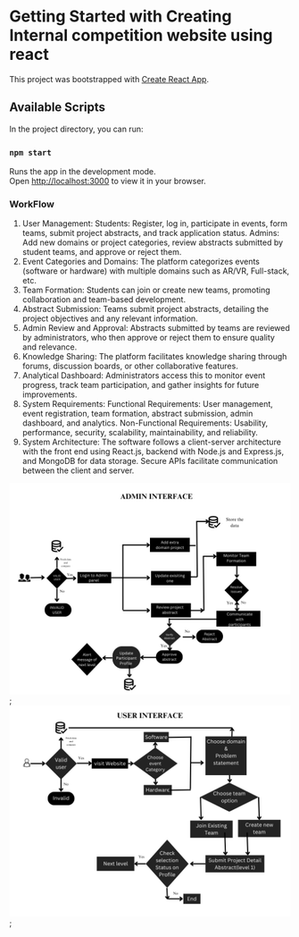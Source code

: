 # Getting Started with Creating Internal competition website using react

This project was bootstrapped with [Create React App](https://github.com/facebook/create-react-app).

## Available Scripts

In the project directory, you can run:

### `npm start`

Runs the app in the development mode.\
Open [http://localhost:3000](http://localhost:3000) to view it in your browser.

### WorkFlow

1. User Management:
Students: Register, log in, participate in events, form teams, submit project abstracts, and track application status.
Admins: Add new domains or project categories, review abstracts submitted by student teams, and approve or reject them.
2. Event Categories and Domains:
The platform categorizes events (software or hardware) with multiple domains such as AR/VR, Full-stack, etc.
3. Team Formation:
Students can join or create new teams, promoting collaboration and team-based development.
4. Abstract Submission:
Teams submit project abstracts, detailing the project objectives and any relevant information.
5. Admin Review and Approval:
Abstracts submitted by teams are reviewed by administrators, who then approve or reject them to ensure quality and relevance.
6. Knowledge Sharing:
The platform facilitates knowledge sharing through forums, discussion boards, or other collaborative features.
7. Analytical Dashboard:
Administrators access this to monitor event progress, track team participation, and gather insights for future improvements.
8. System Requirements:
Functional Requirements: User management, event registration, team formation, abstract submission, admin dashboard, and analytics.
Non-Functional Requirements: Usability, performance, security, scalability, maintainability, and reliability.
9. System Architecture:
The software follows a client-server architecture with the front end using React.js, backend with Node.js and Express.js, and MongoDB for data storage. Secure APIs facilitate communication between the client and server.

<img src="./public/1.png" alt="image">;
<img src="./public/2.png" alt="image">;